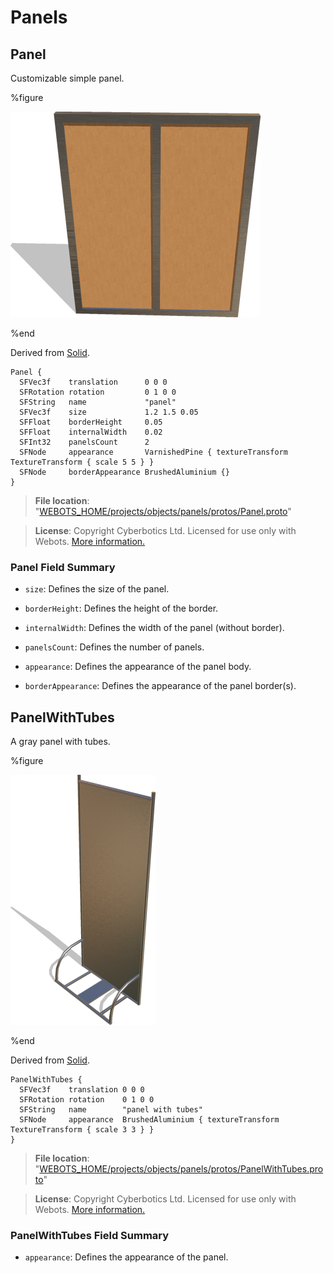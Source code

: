 # Panels

## Panel

Customizable simple panel.

%figure

![Panel](images/objects/panels/Panel/model.thumbnail.png)

%end

Derived from [Solid](../reference/solid.md).

```
Panel {
  SFVec3f    translation      0 0 0
  SFRotation rotation         0 1 0 0
  SFString   name             "panel"
  SFVec3f    size             1.2 1.5 0.05
  SFFloat    borderHeight     0.05
  SFFloat    internalWidth    0.02
  SFInt32    panelsCount      2
  SFNode     appearance       VarnishedPine { textureTransform TextureTransform { scale 5 5 } }
  SFNode     borderAppearance BrushedAluminium {}
}
```

> **File location**: "[WEBOTS\_HOME/projects/objects/panels/protos/Panel.proto](https://github.com/cyberbotics/webots/tree/master/projects/objects/panels/protos/Panel.proto)"

> **License**: Copyright Cyberbotics Ltd. Licensed for use only with Webots.
[More information.](https://cyberbotics.com/webots_assets_license)

### Panel Field Summary

- `size`: Defines the size of the panel.

- `borderHeight`: Defines the height of the border.

- `internalWidth`: Defines the width of the panel (without border).

- `panelsCount`: Defines the number of panels.

- `appearance`: Defines the appearance of the panel body.

- `borderAppearance`: Defines the appearance of the panel border(s).

## PanelWithTubes

A gray panel with tubes.

%figure

![PanelWithTubes](images/objects/panels/PanelWithTubes/model.thumbnail.png)

%end

Derived from [Solid](../reference/solid.md).

```
PanelWithTubes {
  SFVec3f    translation 0 0 0
  SFRotation rotation    0 1 0 0
  SFString   name        "panel with tubes"
  SFNode     appearance  BrushedAluminium { textureTransform TextureTransform { scale 3 3 } }
}
```

> **File location**: "[WEBOTS\_HOME/projects/objects/panels/protos/PanelWithTubes.proto](https://github.com/cyberbotics/webots/tree/master/projects/objects/panels/protos/PanelWithTubes.proto)"

> **License**: Copyright Cyberbotics Ltd. Licensed for use only with Webots.
[More information.](https://cyberbotics.com/webots_assets_license)

### PanelWithTubes Field Summary

- `appearance`: Defines the appearance of the panel.

